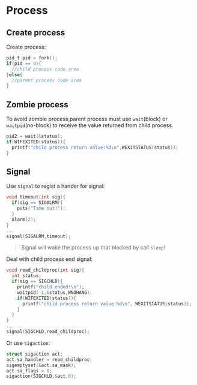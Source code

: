 # Process
## Create process
Create process:
```c
pid_t pid = fork();
if(pid == 0){
  //child process code area
}else{
  //parent process code area
}
```
## Zombie process
To avoid zombie process,parent process must use `wait`(block) or `waitpid`(no-block) to receive the value returned from child process.
```c
pid2 = wait(&status);
if(WIFEXITED(status)){
  printf("child process return value:%d\n",WEXITSTATUS(status));
}
```
## Signal
Use `signal` to regist a hander for signal:
```c
void timeout(int sig){
  if(sig == SIGALRM){
    puts("Time out!");
  }
  alarm(2);
}
...
signal(SIGALRM,timeout);
```
> Signal will wake the process up that blocked by call `sleep`!

Deal with child process end signal:
```c
void read_childproc(int sig){
  int status;
  if(sig == SIGCHLD){
    printf("child ended!\n");
    waitpid(-1,&status,WNOHANG);
    if(WIFEXITED(status)){
      printf("child process return value:%d\n", WEXITSTATUS(status));
    }
  }
}
...
signal(SIGCHLD,read_childproc);
```
Or use `sigaction`:
```c
struct sigaction act;
act.sa_handler = read_childproc;
sigemptyset(&act.sa_mask);
act.sa_flags = 0;
sigaction(SIGCHLD,&act,0);
```
